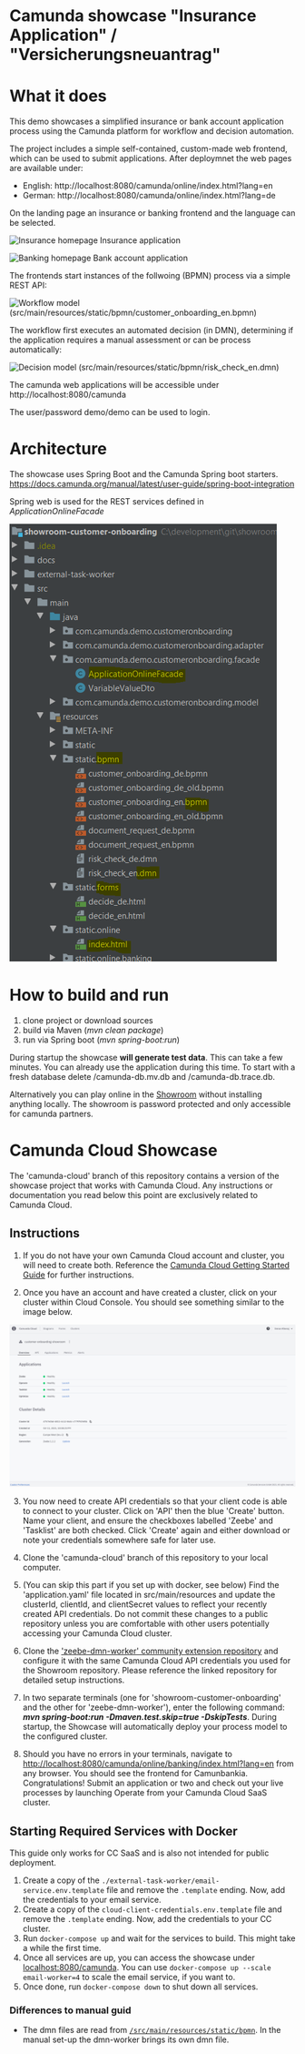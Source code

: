 # Camunda showcase "Insurance Application" / "Versicherungsneuantrag"

# What it does
This demo showcases a simplified insurance or bank account application process using the Camunda platform for workflow and decision automation.

The project includes a simple self-contained, custom-made web frontend, which can be used to submit applications.
After deploymnet the web pages are available under:

* English: http://localhost:8080/camunda/online/index.html?lang=en
* German: http://localhost:8080/camunda/online/index.html?lang=de

On the landing page an insurance or banking frontend and the language can be selected.

![Insurance homepage](docs/application.png)
Insurance application

![Banking homepage](docs/application_banking.png)
Bank account application

The frontends start instances of the follwoing (BPMN) process via a simple REST API:

![Workflow model](docs/workflow.png)
(src/main/resources/static/bpmn/customer_onboarding_en.bpmn)

The workflow first executes an automated decision (in DMN), determining if the application requires a manual assessment or can be process automatically:

![Decision model](docs/decision.png)
(src/main/resources/static/bpmn/risk_check_en.dmn)


The camunda web applications will be accessible under http://localhost:8080/camunda

The user/password demo/demo can be used to login.
 

# Architecture
The showcase uses Spring Boot and the Camunda Spring boot starters. 
https://docs.camunda.org/manual/latest/user-guide/spring-boot-integration

Spring web is used for the REST services defined in *ApplicationOnlineFacade*


![Insurance homepage](docs/projectLayout.png)


# How to build and run
1. clone project or download sources
2. build via Maven (*mvn clean package*)
3. run via Spring boot (*mvn spring-boot:run*) 

During startup the showcase **will generate test data**. This can take a few minutes.
You can already use the application during this time.
To start with a fresh database delete /camunda-db.mv.db and /camunda-db.trace.db.

Alternatively you can play online in the [Showroom](http://showroom.camunda.com/) without installing anything locally. The showroom is password protected and only accessible for camunda partners.

# Camunda Cloud Showcase

The 'camunda-cloud' branch of this repository contains a version of the showcase project that works with Camunda Cloud. Any instructions or documentation you read below this point are exclusively related to Camunda Cloud.
## Instructions

1) If you do not have your own Camunda Cloud account and cluster, you will need to create both. Reference the [Camunda Cloud Getting Started Guide](https://camunda.com/blog/2019/09/getting-started-camunda-cloud/) for further instructions.

2) Once you have an account and have created a cluster, click on your cluster within Cloud Console. You should see something similar to the image below. 

![Cloud Console](docs/cloud_console_screenshot.png)

3) You now need to create API credentials so that your client code is able to connect to your cluster. Click on 'API' then the blue 'Create' button. Name your client, and ensure the checkboxes labelled 'Zeebe' and 'Tasklist' are both checked. Click 'Create' again and either download or note your credentials somewhere safe for later use.

4) Clone the 'camunda-cloud' branch of this repository to your local computer.

5) (You can skip this part if you set up with docker, see below) Find the 'application.yaml' file located in src/main/resources and update the clusterId, clientId, and clientSecret values to reflect your recently created API credentials. Do not commit these changes to a public repository unless you are comfortable with other users potentially accessing your Camunda Cloud cluster.

6) Clone the ['zeebe-dmn-worker' community extension repository](https://github.com/camunda-community-hub/zeebe-dmn-worker) and configure it with the same Camunda Cloud API credentials you used for the Showroom repository. Please reference the linked repository for detailed setup instructions.

7) In two separate terminals (one for 'showroom-customer-onboarding' and the other for 'zeebe-dmn-worker'), enter the following command: ***mvn spring-boot:run  -Dmaven.test.skip=true -DskipTests***. During startup, the Showcase will automatically deploy your process model to the configured cluster. 

8) Should you have no errors in your terminals, navigate to [http://localhost:8080/camunda/online/banking/index.html?lang=en](http://localhost:8080/camunda/online/banking/index.html?lang=en) from any browser. You should see the frontend for Camunbankia. Congratulations! Submit an application or two and check out your live processes by launching Operate from your Camunda Cloud SaaS cluster.

## Starting Required Services with Docker

This guide only works for CC SaaS and is also not intended for public deployment.

1) Create a copy of the `./external-task-worker/email-service.env.template` file and remove the `.template` ending. Now, add the credentials to your email service.
2) Create a copy of the `cloud-client-credentials.env.template` file and remove the `.template` ending. Now, add the credentials to your CC cluster.
3) Run `docker-compose up` and wait for the services to build. This might take a while the first time.
4) Once all services are up, you can access the showcase under [localhost:8080/camunda](http://localhost:8080/camunda). You can use `docker-compose up --scale email-worker=4` to scale the email service, if you want to.
5) Once done, run `docker-compose down` to shut down all services.

### Differences to manual guid
* The dmn files are read from [`/src/main/resources/static/bpmn`](./src/main/resources/static/bpmn). In the manual set-up the dmn-worker brings its own dmn file.









